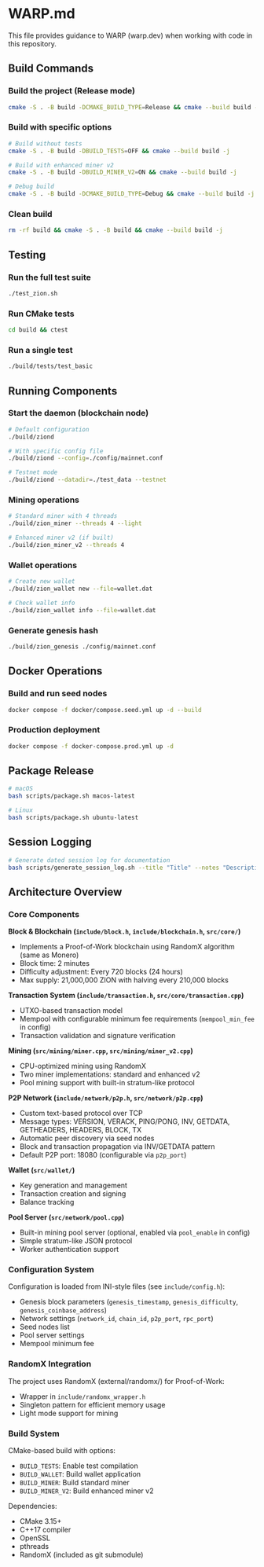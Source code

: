 # WARP.md

This file provides guidance to WARP (warp.dev) when working with code in this repository.

## Build Commands

### Build the project (Release mode)
```bash
cmake -S . -B build -DCMAKE_BUILD_TYPE=Release && cmake --build build -j
```

### Build with specific options
```bash
# Build without tests
cmake -S . -B build -DBUILD_TESTS=OFF && cmake --build build -j

# Build with enhanced miner v2
cmake -S . -B build -DBUILD_MINER_V2=ON && cmake --build build -j

# Debug build
cmake -S . -B build -DCMAKE_BUILD_TYPE=Debug && cmake --build build -j
```

### Clean build
```bash
rm -rf build && cmake -S . -B build && cmake --build build -j
```

## Testing

### Run the full test suite
```bash
./test_zion.sh
```

### Run CMake tests
```bash
cd build && ctest
```

### Run a single test
```bash
./build/tests/test_basic
```

## Running Components

### Start the daemon (blockchain node)
```bash
# Default configuration
./build/ziond

# With specific config file
./build/ziond --config=./config/mainnet.conf

# Testnet mode
./build/ziond --datadir=./test_data --testnet
```

### Mining operations
```bash
# Standard miner with 4 threads
./build/zion_miner --threads 4 --light

# Enhanced miner v2 (if built)
./build/zion_miner_v2 --threads 4
```

### Wallet operations
```bash
# Create new wallet
./build/zion_wallet new --file=wallet.dat

# Check wallet info
./build/zion_wallet info --file=wallet.dat
```

### Generate genesis hash
```bash
./build/zion_genesis ./config/mainnet.conf
```

## Docker Operations

### Build and run seed nodes
```bash
docker compose -f docker/compose.seed.yml up -d --build
```

### Production deployment
```bash
docker compose -f docker-compose.prod.yml up -d
```

## Package Release
```bash
# macOS
bash scripts/package.sh macos-latest

# Linux
bash scripts/package.sh ubuntu-latest
```

## Session Logging
```bash
# Generate dated session log for documentation
bash scripts/generate_session_log.sh --title "Title" --notes "Description"
```

## Architecture Overview

### Core Components

**Block & Blockchain (`include/block.h`, `include/blockchain.h`, `src/core/`)**
- Implements a Proof-of-Work blockchain using RandomX algorithm (same as Monero)
- Block time: 2 minutes
- Difficulty adjustment: Every 720 blocks (24 hours)
- Max supply: 21,000,000 ZION with halving every 210,000 blocks

**Transaction System (`include/transaction.h`, `src/core/transaction.cpp`)**
- UTXO-based transaction model
- Mempool with configurable minimum fee requirements (`mempool_min_fee` in config)
- Transaction validation and signature verification

**Mining (`src/mining/miner.cpp`, `src/mining/miner_v2.cpp`)**
- CPU-optimized mining using RandomX
- Two miner implementations: standard and enhanced v2
- Pool mining support with built-in stratum-like protocol

**P2P Network (`include/network/p2p.h`, `src/network/p2p.cpp`)**
- Custom text-based protocol over TCP
- Message types: VERSION, VERACK, PING/PONG, INV, GETDATA, GETHEADERS, HEADERS, BLOCK, TX
- Automatic peer discovery via seed nodes
- Block and transaction propagation via INV/GETDATA pattern
- Default P2P port: 18080 (configurable via `p2p_port`)

**Wallet (`src/wallet/`)**
- Key generation and management
- Transaction creation and signing
- Balance tracking

**Pool Server (`src/network/pool.cpp`)**
- Built-in mining pool server (optional, enabled via `pool_enable` in config)
- Simple stratum-like JSON protocol
- Worker authentication support

### Configuration System

Configuration is loaded from INI-style files (see `include/config.h`):
- Genesis block parameters (`genesis_timestamp`, `genesis_difficulty`, `genesis_coinbase_address`)
- Network settings (`network_id`, `chain_id`, `p2p_port`, `rpc_port`)
- Seed nodes list
- Pool server settings
- Mempool minimum fee

### RandomX Integration

The project uses RandomX (external/randomx/) for Proof-of-Work:
- Wrapper in `include/randomx_wrapper.h`
- Singleton pattern for efficient memory usage
- Light mode support for mining

### Build System

CMake-based build with options:
- `BUILD_TESTS`: Enable test compilation
- `BUILD_WALLET`: Build wallet application  
- `BUILD_MINER`: Build standard miner
- `BUILD_MINER_V2`: Build enhanced miner v2

Dependencies:
- CMake 3.15+
- C++17 compiler
- OpenSSL
- pthreads
- RandomX (included as git submodule)
